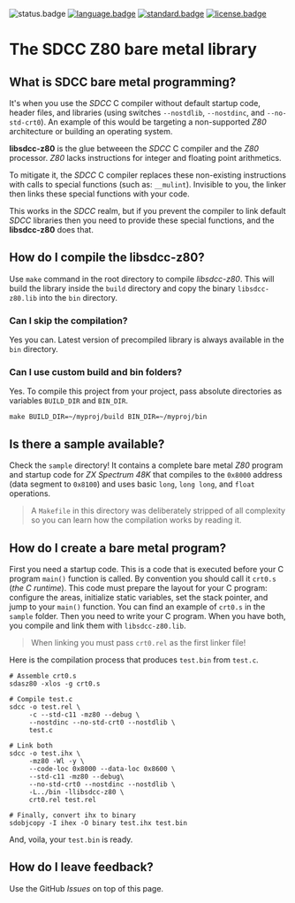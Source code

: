 ![status.badge] [![language.badge]][language.url] [![standard.badge]][standard.url] [![license.badge]][license.url]

# The SDCC Z80 bare metal library

## What is **SDCC bare metal programming**?

It's when you use the *SDCC* C compiler without default startup code, header files, and libraries (using switches `--nostdlib`, `--nostdinc`, 
and `--no-std-crt0`). An example of this would be targeting a non-supported *Z80* architecture or building an operating system.

**libsdcc-z80** is the glue betweeen the *SDCC* C compiler and the
*Z80* processor. *Z80* lacks instructions for integer and floating point arithmetics.

To mitigate it, the *SDCC* C compiler replaces these non-existing
instructions with calls to special functions (such as: `__mulint`).
Invisible to you, the linker then links these special functions 
with your code.

This works in the *SDCC* realm, but if you prevent the compiler to link
default *SDCC* libraries then you need to provide these special functions, and the **libsdcc-z80** does that.

## How do I compile the libsdcc-z80?

Use `make` command in the root directory to compile *libsdcc-z80*. This will build the library inside the  `build` directory and copy the binary `libsdcc-z80.lib` into the `bin` directory.

### Can I skip the compilation?

Yes you can. Latest version of precompiled library is always available in the `bin` directory.

### Can I use custom build and bin folders?

Yes. To compile this project from your project, pass absolute directories as variables `BUILD_DIR` and `BIN_DIR`.

`make BUILD_DIR=~/myproj/build BIN_DIR=~/myproj/bin`

## Is there a sample available?

Check the `sample` directory! It contains a complete bare metal *Z80* program and startup code for *ZX Spectrum 48K* that compiles to the `0x8000` address (data segment to `0x8100`) and uses basic `long`, `long long`, and `float` operations.

 > A `Makefile` in this directory was deliberately stripped of all 
 > complexity so you can learn how the compilation works by reading it.

## How do I create a bare metal program?

First you need a startup code. This is a code that is executed before your C program `main()` function is called. By convention you should call it `crt0.s` (*the C runtime*). This code must prepare the layout for your C program: configure the areas, initialize static variables, set the stack pointer, and jump to your `main()` function. You can find an example of `crt0.s` in the `sample` folder. Then you need to write your C program. When you have both, you compile and link them with `libsdcc-z80.lib`. 

 > When linking you must pass `crt0.rel` as the first linker file! 

Here is the compilation process that produces `test.bin` from `test.c`.

~~~z80
# Assemble crt0.s
sdasz80 -xlos -g crt0.s

# Compile test.c
sdcc -o test.rel \
     -c --std-c11 -mz80 --debug \
     --nostdinc --no-std-crt0 --nostdlib \
     test.c
    
# Link both
sdcc -o test.ihx \
     -mz80 -Wl -y \
     --code-loc 0x8000 --data-loc 0x8600 \
     --std-c11 -mz80 --debug\
     --no-std-crt0 --nostdinc --nostdlib \
     -L../bin -llibsdcc-z80 \
     crt0.rel test.rel

# Finally, convert ihx to binary
sdobjcopy -I ihex -O binary test.ihx test.bin
~~~

And, voila, your `test.bin` is ready.

## How do I leave feedback?

Use the GitHub *Issues* on top of this page. 

[language.url]:   https://en.wikipedia.org/wiki/ANSI_C
[language.badge]: https://img.shields.io/badge/language-C-blue.svg

[standard.url]:   https://en.wikipedia.org/wiki/C11_(C_standard_revision)
[standard.badge]: https://img.shields.io/badge/standard-C11-blue.svg

[license.url]:    https://github.com/tstih/nice/blob/master/LICENSE
[license.badge]:  https://img.shields.io/badge/license-MIT-blue.svg

[status.badge]:  https://img.shields.io/badge/status-stable-darkgreen.svg